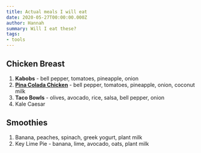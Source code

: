 ```yaml
---
title: Actual meals I will eat
date: 2020-05-27T00:00:00.000Z
author: Hannah
summary: Will I eat these?
tags:
- tools
---
```


## Chicken Breast
1. **Kabobs** - bell pepper, tomatoes, pineapple, onion
2. **[Pina Colada Chicken](http://meljoulwan.com/2009/09/23/dinner-and-a-movie%E2%84%A2-the-emmy-awards-and-pina-colada-chicken-with-calypso-confetti-cauliflower/)** - bell pepper, tomatoes, pineapple, onion, coconut milk
3. **Taco Bowls** - olives, avocado, rice, salsa, bell pepper, onion
4. Kale Caesar

## Smoothies
1. Banana, peaches, spinach, greek yogurt, plant milk
2. Key Lime Pie - banana, lime, avocado, oats, plant milk
